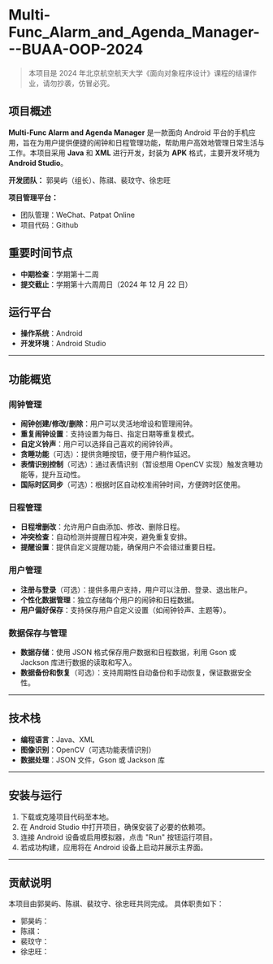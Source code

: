 # Multi-Func_Alarm_and_Agenda_Manager---BUAA-OOP-2024

> 本项目是 2024 年北京航空航天大学《面向对象程序设计》课程的结课作业，请勿抄袭，仿冒必究。

## 项目概述

**Multi-Func Alarm and Agenda Manager** 是一款面向 Android 平台的手机应用，旨在为用户提供便捷的闹钟和日程管理功能，帮助用户高效地管理日常生活与工作。本项目采用 **Java** 和 **XML** 进行开发，封装为 **APK** 格式，主要开发环境为 **Android Studio**。

**开发团队：**
郭昊屿（组长）、陈祺、裴玟守、徐忠旺

**项目管理平台：**
- 团队管理：WeChat、Patpat Online
- 项目代码：Github

## 重要时间节点

- **中期检查**：学期第十二周
- **提交截止**：学期第十六周周日（2024 年 12 月 22 日）

## 运行平台

- **操作系统**：Android
- **开发环境**：Android Studio

---

## 功能概览

### 闹钟管理
- **闹钟创建/修改/删除**：用户可以灵活地增设和管理闹钟。
- **重复闹钟设置**：支持设置为每日、指定日期等重复模式。
- **自定义铃声**：用户可以选择自己喜欢的闹钟铃声。
- **贪睡功能**（可选）：提供贪睡按钮，便于用户稍作延迟。
- **表情识别控制**（可选）：通过表情识别（暂设想用 OpenCV 实现）触发贪睡功能等，提升互动性。
- **国际时区同步**（可选）：根据时区自动校准闹钟时间，方便跨时区使用。

### 日程管理
- **日程增删改**：允许用户自由添加、修改、删除日程。
- **冲突检查**：自动检测并提醒日程冲突，避免重复安排。
- **提醒设置**：提供自定义提醒功能，确保用户不会错过重要日程。

### 用户管理
- **注册与登录**（可选）：提供多用户支持，用户可以注册、登录、退出账户。
- **个性化数据管理**：独立存储每个用户的闹钟和日程数据。
- **用户偏好保存**：支持保存用户自定义设置（如闹钟铃声、主题等）。

### 数据保存与管理
- **数据存储**：使用 JSON 格式保存用户数据和日程数据，利用 Gson 或 Jackson 库进行数据的读取和写入。
- **数据备份和恢复**（可选）：支持周期性自动备份和手动恢复，保证数据安全性。

---

## 技术栈

- **编程语言**：Java、XML
- **图像识别**：OpenCV（可选功能表情识别）
- **数据处理**：JSON 文件，Gson 或 Jackson 库

---

## 安装与运行

1. 下载或克隆项目代码至本地。
2. 在 Android Studio 中打开项目，确保安装了必要的依赖项。
3. 连接 Android 设备或启用模拟器，点击 "Run" 按钮运行项目。
4. 若成功构建，应用将在 Android 设备上启动并展示主界面。

---

## 贡献说明

本项目由郭昊屿、陈祺、裴玟守、徐忠旺共同完成。
具体职责如下：
- 郭昊屿：
- 陈祺：
- 裴玟守：
- 徐忠旺：
